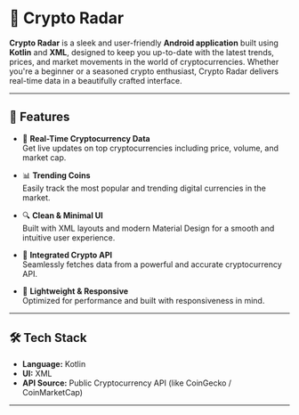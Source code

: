 # 📱 Crypto Radar

**Crypto Radar** is a sleek and user-friendly **Android application** built using **Kotlin** and **XML**, designed to keep you up-to-date with the latest trends, prices, and market movements in the world of cryptocurrencies. Whether you're a beginner or a seasoned crypto enthusiast, Crypto Radar delivers real-time data in a beautifully crafted interface.

---

## 🚀 Features

- 🔄 **Real-Time Cryptocurrency Data**  
  Get live updates on top cryptocurrencies including price, volume, and market cap.

- 📊 **Trending Coins**  
  Easily track the most popular and trending digital currencies in the market.

- 🔍 **Clean & Minimal UI**  
  Built with XML layouts and modern Material Design for a smooth and intuitive user experience.

- 📡 **Integrated Crypto API**  
  Seamlessly fetches data from a powerful and accurate cryptocurrency API.

- 🌙 **Lightweight & Responsive**  
  Optimized for performance and built with responsiveness in mind.

---

## 🛠️ Tech Stack

- **Language:** Kotlin  
- **UI:** XML  
- **API Source:** Public Cryptocurrency API (like CoinGecko / CoinMarketCap)

---
